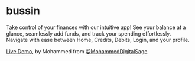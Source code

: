 # bussin

Take control of your finances with our intuitive app! See your balance at a glance, seamlessly add funds, and track your spending effortlessly. Navigate with ease between Home, Credits, Debits, Login, and  your profile.

[Live Demo](https://mohammeddigitalsage.github.io/bussin/), by Mohammed from [@MohammedDigitalSage](https:/MohammedDigitalSage.github.io)